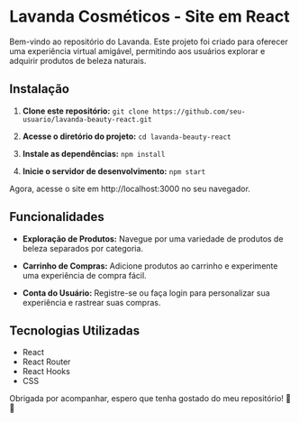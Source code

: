 #   Lavanda Cosméticos - Site em React

Bem-vindo ao repositório do Lavanda. Este projeto foi criado para oferecer uma experiência virtual amigável, permitindo aos usuários explorar e adquirir produtos de beleza naturais. 

## Instalação

1.  **Clone este repositório:**
    `git clone https://github.com/seu-usuario/lavanda-beauty-react.git` 
    
2.  **Acesse o diretório do projeto:**
    `cd lavanda-beauty-react` 
    
3.  **Instale as dependências:**
    `npm install`     
    
4.  **Inicie o servidor de desenvolvimento:**
    `npm start` 
    

Agora, acesse o site em http://localhost:3000 no seu navegador.

## Funcionalidades

-   **Exploração de Produtos:** Navegue por uma variedade de produtos de beleza separados por categoria.
    
-   **Carrinho de Compras:** Adicione produtos ao carrinho e experimente uma experiência de compra fácil.
    
-   **Conta do Usuário:** Registre-se ou faça login para personalizar sua experiência e rastrear suas compras.
    

## Tecnologias Utilizadas

-   React
-  React Router
-  React Hooks
-   CSS

Obrigada por acompanhar, espero que tenha gostado do meu repositório! 🌸✨
